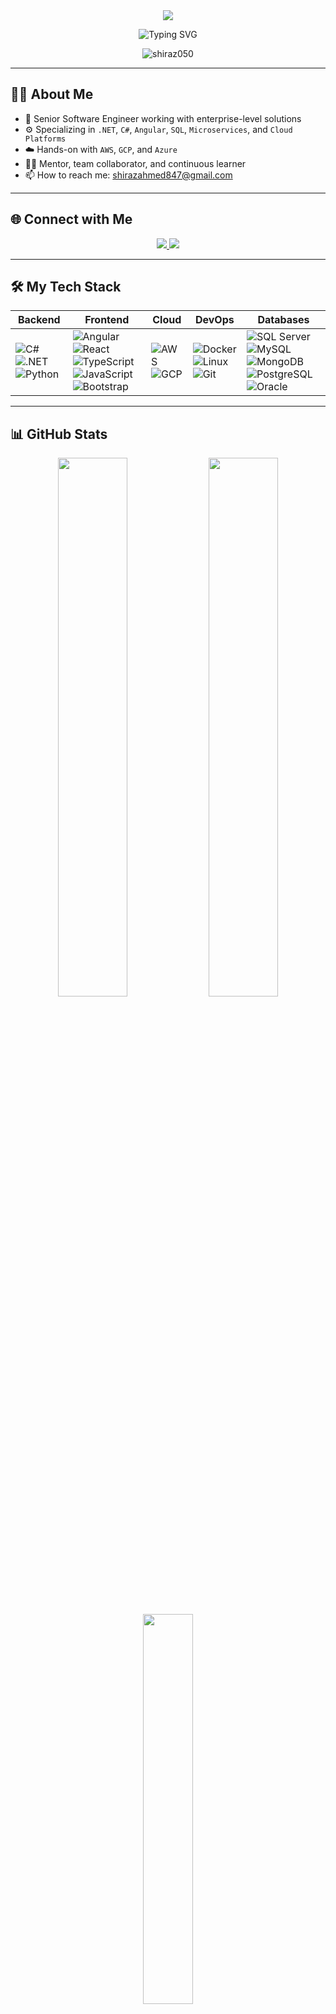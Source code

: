 <!-- Banner / Hero Section -->
<div align="center">
  <img src="https://capsule-render.vercel.app/api?type=waving&color=0E75B6&height=250&section=header&text=Hi%20👋%2C%20I'm%20Shiraz%20Ahmed&fontSize=45&fontColor=ffffff&desc=%20%20%20Senior%20Software%20Engineer%20|%20Full%20Stack%20Developer%20|%20.NET%20|%20AWS%20|%20GCP&descSize=20&descAlign=50&descAlignY=70" />
</div>

<!-- Typing Effect -->
<p align="center">
  <img src="https://readme-typing-svg.herokuapp.com?font=Fira+Code&size=22&duration=3000&pause=1000&color=0E75B6&center=true&vCenter=true&width=500&lines=💻+Building+Robust+Systems;🚀+Scaling+Cloud+Solutions;🎯+Full+Stack+Craftsman;📈+Always+Leveling+Up" alt="Typing SVG" />
</p>


<!-- Profile Views -->
<p align="center">
  <img src="https://komarev.com/ghpvc/?username=shiraz050&label=Profile+views&color=0e75b6&style=flat-square" alt="shiraz050" />
</p>


---

<!-- About Section -->
## 👨‍💻 About Me

- 🧠 Senior Software Engineer working with enterprise-level solutions
- ⚙️ Specializing in `.NET`, `C#`, `Angular`, `SQL`, `Microservices`, and `Cloud Platforms`
- ☁️ Hands-on with `AWS`, `GCP`, and `Azure`
- 👨‍🏫 Mentor, team collaborator, and continuous learner
- 📫 How to reach me: shirazahmed847@gmail.com

---

<!-- Socials -->
## 🌐 Connect with Me

<p align="center">
  <a href="https://www.linkedin.com/in/shiraz-ahmed-234bb9217" target="_blank">
    <img src="https://img.shields.io/badge/LinkedIn-%230077B5.svg?style=for-the-badge&logo=linkedin&logoColor=white" />
  </a>
  <a href="https://stackoverflow.com/users/25166100/shiraz-ahmed" target="_blank">
    <img src="https://img.shields.io/badge/StackOverflow-FE7A16?style=for-the-badge&logo=stackoverflow&logoColor=white" />
  </a>
</p>

---

<!-- Skills -->
## 🛠️ My Tech Stack

<div align="center">

| Backend | Frontend | Cloud | DevOps | Databases |
|--------|----------|--------|--------|-----------|
| ![C#](https://img.shields.io/badge/C%23-239120?style=for-the-badge&logo=c-sharp&logoColor=white) ![.NET](https://img.shields.io/badge/.NET-512BD4?style=for-the-badge&logo=dotnet&logoColor=white) ![Python](https://img.shields.io/badge/Python-3776AB?style=for-the-badge&logo=python&logoColor=white) | ![Angular](https://img.shields.io/badge/Angular-DD0031?style=for-the-badge&logo=angular&logoColor=white) ![React](https://img.shields.io/badge/React-20232A?style=for-the-badge&logo=react&logoColor=61DAFB) ![TypeScript](https://img.shields.io/badge/TypeScript-3178C6?style=for-the-badge&logo=typescript&logoColor=white) ![JavaScript](https://img.shields.io/badge/JavaScript-F7DF1E?style=for-the-badge&logo=javascript&logoColor=black) ![Bootstrap](https://img.shields.io/badge/Bootstrap-7952B3?style=for-the-badge&logo=bootstrap&logoColor=white) | ![AWS](https://img.shields.io/badge/AWS-232F3E?style=for-the-badge&logo=amazon-aws&logoColor=white) ![GCP](https://img.shields.io/badge/GCP-4285F4?style=for-the-badge&logo=google-cloud&logoColor=white) | ![Docker](https://img.shields.io/badge/Docker-2496ED?style=for-the-badge&logo=docker&logoColor=white) ![Linux](https://img.shields.io/badge/Linux-FCC624?style=for-the-badge&logo=linux&logoColor=black) ![Git](https://img.shields.io/badge/Git-F05032?style=for-the-badge&logo=git&logoColor=white) | ![SQL Server](https://img.shields.io/badge/SQL%20Server-CC2927?style=for-the-badge&logo=microsoftsqlserver&logoColor=white) ![MySQL](https://img.shields.io/badge/MySQL-005C84?style=for-the-badge&logo=mysql&logoColor=white) ![MongoDB](https://img.shields.io/badge/MongoDB-4EA94B?style=for-the-badge&logo=mongodb&logoColor=white) ![PostgreSQL](https://img.shields.io/badge/PostgreSQL-336791?style=for-the-badge&logo=postgresql&logoColor=white) ![Oracle](https://img.shields.io/badge/Oracle-F80000?style=for-the-badge&logo=oracle&logoColor=white) |

</div>



---

<!-- GitHub Stats -->
## 📊 GitHub Stats

<div align="center">
  <img src="https://github-readme-stats.vercel.app/api?username=shiraz050&show_icons=true&theme=default" width="47%" />
  <img src="https://github-readme-streak-stats.herokuapp.com/?user=shiraz050&theme=default" width="47%" />
</div>
<br/>
<div align="center">
  <img src="https://github-readme-stats.vercel.app/api/top-langs/?username=shiraz050&layout=compact&theme=default" width="40%" />
</div>

---

<!-- Trophies -->
## 🏆 GitHub Trophies

<p align="center">
  <img src="https://github-profile-trophy.vercel.app/?username=shiraz050&theme=flat&column=6" />
</p>

---

<!-- Quote -->
<h3 align="center">"Code is like humor. When you have to explain it, it’s bad." – Cory House</h3>

<!-- Footer Banner -->
<div align="center">
  <img src="https://capsule-render.vercel.app/api?type=waving&color=0e75b6&height=120&section=footer" />
</div>
